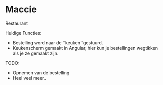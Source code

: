 # Maccie
Restaurant





Huidige Functies:
- Bestelling word naar de ¨keuken¨gestuurd.
- Keukenscherm gemaakt in Angular, hier kun je bestellingen wegtikken als je ze gemaakt zijn. 

TODO: 
- Opnemen van de bestelling 
- Heel veel meer..

      
